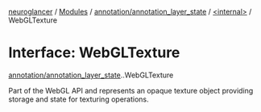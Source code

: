 [neuroglancer](../README.md) / [Modules](../modules.md) / [annotation/annotation\_layer\_state](../modules/annotation_annotation_layer_state.md) / [<internal\>](../modules/annotation_annotation_layer_state._internal_.md) / WebGLTexture

# Interface: WebGLTexture

[annotation/annotation_layer_state](../modules/annotation_annotation_layer_state.md).[<internal>](../modules/annotation_annotation_layer_state._internal_.md).WebGLTexture

Part of the WebGL API and represents an opaque texture object providing storage and state for texturing operations.
